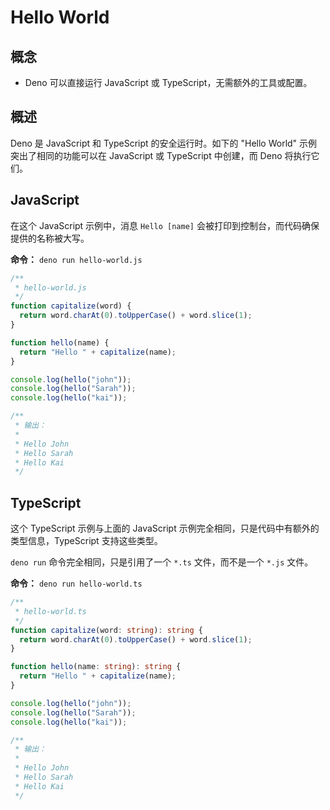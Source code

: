 # Hello World

## 概念

- Deno 可以直接运行 JavaScript 或 TypeScript，无需额外的工具或配置。

## 概述

Deno 是 JavaScript 和 TypeScript 的安全运行时。如下的 "Hello World"
示例突出了相同的功能可以在 JavaScript 或 TypeScript 中创建，而 Deno 将执行它们。

## JavaScript

在这个 JavaScript 示例中，消息 `Hello [name]`
会被打印到控制台，而代码确保提供的名称被大写。

**命令：** `deno run hello-world.js`

```js
/**
 * hello-world.js
 */
function capitalize(word) {
  return word.charAt(0).toUpperCase() + word.slice(1);
}

function hello(name) {
  return "Hello " + capitalize(name);
}

console.log(hello("john"));
console.log(hello("Sarah"));
console.log(hello("kai"));

/**
 * 输出：
 *
 * Hello John
 * Hello Sarah
 * Hello Kai
 */
```

## TypeScript

这个 TypeScript 示例与上面的 JavaScript
示例完全相同，只是代码中有额外的类型信息，TypeScript 支持这些类型。

`deno run` 命令完全相同，只是引用了一个 `*.ts` 文件，而不是一个 `*.js` 文件。

**命令：** `deno run hello-world.ts`

```ts
/**
 * hello-world.ts
 */
function capitalize(word: string): string {
  return word.charAt(0).toUpperCase() + word.slice(1);
}

function hello(name: string): string {
  return "Hello " + capitalize(name);
}

console.log(hello("john"));
console.log(hello("Sarah"));
console.log(hello("kai"));

/**
 * 输出：
 *
 * Hello John
 * Hello Sarah
 * Hello Kai
 */
```
